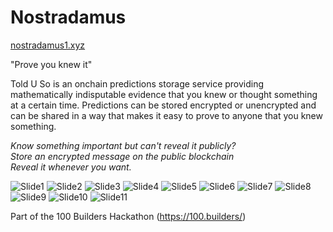 # Nostradamus
[nostradamus1.xyz](https://nostradamus1.xyz) 

"Prove you knew it"

Told U So is an onchain predictions storage service providing mathematically indisputable evidence that you knew or thought something at a certain time. Predictions can be stored encrypted or unencrypted and can be shared in a way that makes it easy to prove to anyone that you knew something.

*Know something important but can't reveal it publicly?*  
*Store an encrypted message on the public blockchain*    
*Reveal it whenever you want.*  

![Slide1](https://github.com/lostintime101/Nostradamus/assets/92709487/c9d7b0d6-d79c-4880-a153-d3417a5f81d3)
![Slide2](https://github.com/lostintime101/Nostradamus/assets/92709487/6bf4ba68-0366-46cd-a5c9-3e565f594667)
![Slide3](https://github.com/lostintime101/Nostradamus/assets/92709487/29661558-6790-4002-8d90-cca04ee960ce)
![Slide4](https://github.com/lostintime101/Nostradamus/assets/92709487/171eb452-3243-46fb-b10a-c625fee0f9a4)
![Slide5](https://github.com/lostintime101/Nostradamus/assets/92709487/0c0de02f-ad5d-461d-9237-250e230022cd)
![Slide6](https://github.com/lostintime101/Nostradamus/assets/92709487/a841c8e2-92a0-41eb-b0e9-5de9582796df)
![Slide7](https://github.com/lostintime101/Nostradamus/assets/92709487/29b83cd7-6527-4a3b-b3f2-41ae6bfcecdf)
![Slide8](https://github.com/lostintime101/Nostradamus/assets/92709487/1a1f0822-3a69-4bf3-b6a1-f5b4b283881d)
![Slide9](https://github.com/lostintime101/Nostradamus/assets/92709487/d2c2fc46-f7d9-4bb5-aa8c-126d31018583)
![Slide10](https://github.com/lostintime101/Nostradamus/assets/92709487/9b81cecf-054e-4235-a556-b1e18e3f9c2b)
![Slide11](https://github.com/lostintime101/Nostradamus/assets/92709487/1c95ddc0-db3a-4a0c-a862-a24f55dc8efe)











Part of the 100 Builders Hackathon (https://100.builders/)

